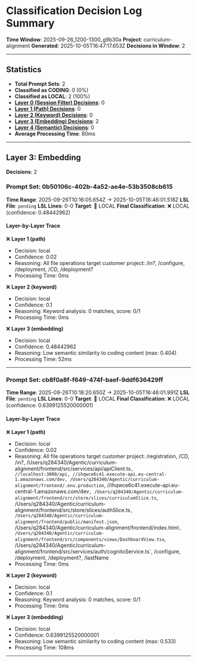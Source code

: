# Classification Decision Log Summary

**Time Window**: 2025-09-26_1200-1300_g9b30a
**Project**: curriculum-alignment
**Generated**: 2025-10-05T16:47:17.653Z
**Decisions in Window**: 2

---

## Statistics

- **Total Prompt Sets**: 2
- **Classified as CODING**: 0 (0%)
- **Classified as LOCAL**: 2 (100%)
- **[Layer 0 (Session Filter) Decisions](#layer-0-session-filter)**: 0
- **[Layer 1 (Path) Decisions](#layer-1-path)**: 0
- **[Layer 2 (Keyword) Decisions](#layer-2-keyword)**: 0
- **[Layer 3 (Embedding) Decisions](#layer-3-embedding)**: 2
- **[Layer 4 (Semantic) Decisions](#layer-4-semantic)**: 0
- **Average Processing Time**: 80ms

---

## Layer 3: Embedding

**Decisions**: 2

### Prompt Set: 0b50106c-402b-4a52-ae4e-53b3508cb615

**Time Range**: 2025-09-26T10:16:05.654Z → 2025-10-05T16:46:01.518Z
**LSL File**: `pending`
**LSL Lines**: 0-0
**Target**: 📍 LOCAL
**Final Classification**: ❌ LOCAL (confidence: 0.48442962)

#### Layer-by-Layer Trace

❌ **Layer 1 (path)**
- Decision: local
- Confidence: 0.02
- Reasoning: All file operations target customer project: /in?, /configure, /deployment, /CD, /deployment?
- Processing Time: 0ms

❌ **Layer 2 (keyword)**
- Decision: local
- Confidence: 0.1
- Reasoning: Keyword analysis: 0 matches, score: 0/1
- Processing Time: 0ms

❌ **Layer 3 (embedding)**
- Decision: local
- Confidence: 0.48442962
- Reasoning: Low semantic similarity to coding content (max: 0.404)
- Processing Time: 52ms

---

### Prompt Set: cb8f0a8f-f649-474f-baef-9ddf636429ff

**Time Range**: 2025-09-26T10:18:20.650Z → 2025-10-05T16:46:01.991Z
**LSL File**: `pending`
**LSL Lines**: 0-0
**Target**: 📍 LOCAL
**Final Classification**: ❌ LOCAL (confidence: 0.6399125520000001)

#### Layer-by-Layer Trace

❌ **Layer 1 (path)**
- Decision: local
- Confidence: 0.02
- Reasoning: All file operations target customer project: /registration, /CD, /in?, /Users/q284340/Agentic/curriculum-alignment/frontend/src/services/api/apiClient.ts`, //localhost:3000/api, //ihqwce6c41.execute-api.eu-central-1.amazonaws.com/dev, /Users/q284340/Agentic/curriculum-alignment/frontend/.env.production`, //ihqwce6c41.execute-api.eu-central-1.amazonaws.com/dev`, /Users/q284340/Agentic/curriculum-alignment/frontend/src/store/slices/curriculumSlice.ts`, /Users/q284340/Agentic/curriculum-alignment/frontend/src/store/slices/authSlice.ts`, /Users/q284340/Agentic/curriculum-alignment/frontend/public/manifest.json`, /Users/q284340/Agentic/curriculum-alignment/frontend/index.html`, /Users/q284340/Agentic/curriculum-alignment/frontend/src/components/views/DashboardView.tsx`, /Users/q284340/Agentic/curriculum-alignment/frontend/src/services/auth/cognitoService.ts`, /configure, /deployment, /deployment?, /lastName
- Processing Time: 0ms

❌ **Layer 2 (keyword)**
- Decision: local
- Confidence: 0.1
- Reasoning: Keyword analysis: 0 matches, score: 0/1
- Processing Time: 0ms

❌ **Layer 3 (embedding)**
- Decision: local
- Confidence: 0.6399125520000001
- Reasoning: Low semantic similarity to coding content (max: 0.533)
- Processing Time: 108ms

---

